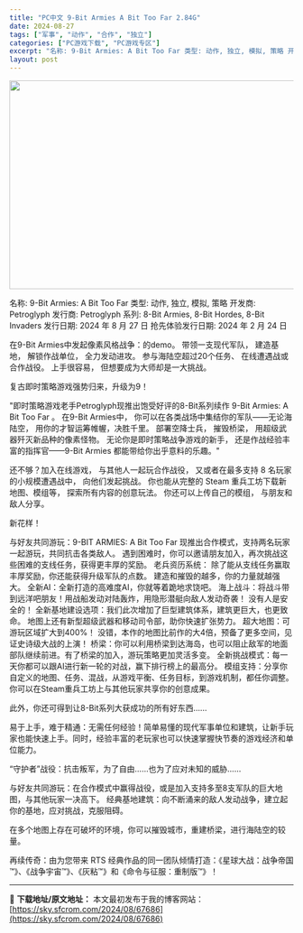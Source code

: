 ```yaml
---
title: "PC中文 9-Bit Armies A Bit Too Far 2.84G"
date: 2024-08-27
tags: ["军事", "动作", "合作", "独立"]
categories: ["PC游戏下载", "PC游戏专区"]
excerpt: "名称: 9-Bit Armies: A Bit Too Far 类型: 动作, 独立, 模拟, 策略 开发商: Petroglyph 发行商: Petroglyph 系列: 8-Bit Armies, 8-Bit Hordes, 8-Bit Invaders 发行日期: 2024 年 8 月 27 &hellip;"
layout: post
---
```


<img class="aligncenter size-full wp-image-67687" src="https://sky.sfcrom.com/wp-content/uploads/2024/08/2024082700334157.webp" alt="" width="660" height="370" />

名称: 9-Bit Armies: A Bit Too Far
类型: 动作, 独立, 模拟, 策略
开发商: Petroglyph
发行商: Petroglyph
系列: 8-Bit Armies, 8-Bit Hordes, 8-Bit Invaders
发行日期: 2024 年 8 月 27 日
抢先体验发行日期: 2024 年 2 月 24 日

在9-Bit Armies中发起像素风格战争：的demo。 带领一支现代军队， 建造基地， 解锁作战单位， 全力发动进攻。 参与海陆空超过20个任务、 在线遭遇战或合作战役。 上手很容易， 但想要成为大师却是一大挑战。

复古即时策略游戏强势归来，升级为9！

"即时策略游戏老手Petroglyph现推出饱受好评的8-Bit系列续作 9-Bit Armies:
A Bit Too Far 。 在9-Bit Armies中， 你可以在各类战场中集结你的军队——无论海陆空， 用你的才智运筹帷幄，决胜千里。 部署空降士兵， 摧毁桥梁， 用超级武器歼灭新品种的像素怪物。 无论你是即时策略战争游戏的新手， 还是作战经验丰富的指挥官——9-Bit Armies 都能带给你出乎意料的乐趣。"

还不够？加入在线游戏， 与其他人一起玩合作战役， 又或者在最多支持 8 名玩家的小规模遭遇战中， 向他们发起挑战。 你也能从完整的 Steam 重兵工坊下载新地图、模组等， 探索所有内容的创意玩法。 你还可以上传自己的模组， 与朋友和敌人分享。

新花样！

与好友共同游玩：9-BIT ARMIES: A Bit Too Far 现推出合作模式，支持两名玩家一起游玩，共同抗击各类敌人。 遇到困难时，你可以邀请朋友加入，再次挑战这些困难的支线任务，获得更丰厚的奖励。
老兵资历系统： 除了能从支线任务赢取丰厚奖励，你还能获得升级军队的点数。 建造和摧毁的越多，你的力量就越强大。
全新AI：全新打造的高难度AI，你就等着跪地求饶吧。
海上战斗：将战斗带到远洋吧朋友！用战船发动对陆轰炸，用隐形潜艇向敌人发动奇袭！ 没有人是安全的！
全新基地建设选项：我们此次增加了巨型建筑体系，建筑更巨大，也更致命。 地图上还有新型超级武器和移动司令部，助你快速扩张势力。
超大地图：可游玩区域扩大到400%！ 没错，本作的地图比前作的大4倍，预备了更多空间，见证史诗级大战的上演！
桥梁：你可以利用桥梁到达海岛，也可以阻止敌军的地面部队继续前进。有了桥梁的加入，游玩策略更加灵活多变。
全新挑战模式：每一天你都可以跟AI进行新一轮的对战，赢下排行榜上的最高分。
模组支持：分享你自定义的地图、任务、混战，从游戏平衡、任务目标，到游戏机制，都任你调整。 你可以在Steam重兵工坊上与其他玩家共享你的创意成果。

此外，你还可得到让8-Bit系列大获成功的所有好东西……

易于上手，难于精通：无需任何经验！简单易懂的现代军事单位和建筑，让新手玩家也能快速上手。同时，经验丰富的老玩家也可以快速掌握快节奏的游戏经济和单位能力。

“守护者”战役：抗击叛军，为了自由……也为了应对未知的威胁……

与好友共同游玩：在合作模式中赢得战役，或是加入支持多至8支军队的巨大地图，与其他玩家一决高下。
经典基地建筑：向不断涌来的敌人发动战争，建立起你的基地，应对挑战，克服阻碍。

在多个地图上存在可破坏的环境，你可以摧毁城市，重建桥梁，进行海陆空的较量。

再续传奇：由为您带来 RTS 经典作品的同一团队倾情打造：《星球大战：战争帝国™》、《战争宇宙™》、《灰粘™》和《命令与征服：重制版™》！

---
📖 **下载地址/原文地址：** 本文最初发布于我的博客网站：[https://sky.sfcrom.com/2024/08/67686](https://sky.sfcrom.com/2024/08/67686)

